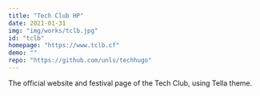 ```yaml
---
title: "Tech Club HP"
date: 2021-01-31 
img: "img/works/tclb.jpg"
id: "tclb"
homepage: "https://www.tclb.cf"
demo: ""
repo: "https://github.com/unls/techhugo"
---
```

The official website and festival page of the Tech Club, using Tella theme.